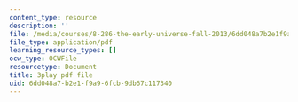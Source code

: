 ```yaml
---
content_type: resource
description: ''
file: /media/courses/8-286-the-early-universe-fall-2013/6dd048a7b2e1f9a96fcb9db67c117340_eUYIcR1VGns.pdf
file_type: application/pdf
learning_resource_types: []
ocw_type: OCWFile
resourcetype: Document
title: 3play pdf file
uid: 6dd048a7-b2e1-f9a9-6fcb-9db67c117340
---
```

